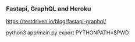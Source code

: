### Fastapi, GraphQL and Heroku
https://testdriven.io/blog/fastapi-graphql/

python3 app/main.py
export PYTHONPATH=$PWD